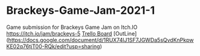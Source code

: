 # Brackeys-Game-Jam-2021-1
Game submission for Brackeys Game Jam on Itch.IO https://itch.io/jam/brackeys-5
[Trello Board](https://trello.com/b/b2zDgkeW/brackeys-jam-stronger-together)
[OutLine] (https://docs.google.com/document/d/1RUX74lJ1SF7JGWDa5sQvdKnPkpwKE02q76tjT00-RQk/edit?usp=sharing)
